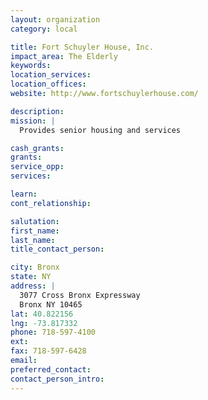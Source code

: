 ```yaml
---
layout: organization
category: local

title: Fort Schuyler House, Inc.
impact_area: The Elderly
keywords: 
location_services: 
location_offices: 
website: http://www.fortschuylerhouse.com/

description: 
mission: |
  Provides senior housing and services

cash_grants: 
grants: 
service_opp: 
services: 

learn: 
cont_relationship: 

salutation: 
first_name: 
last_name: 
title_contact_person: 

city: Bronx
state: NY
address: |
  3077 Cross Bronx Expressway  
  Bronx NY 10465
lat: 40.822156
lng: -73.817332
phone: 718-597-4100
ext: 
fax: 718-597-6428
email: 
preferred_contact: 
contact_person_intro: 
---
```

